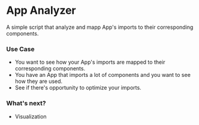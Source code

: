 # App Analyzer 

A simple script that analyze and mapp App's imports to their corresponding components.


### Use Case
- You want to see how your App's imports are mapped to their corresponding components.
- You have an App that imports a lot of components and you want to see how they are used. 
- See if there's opportunity to optimize your imports.


### What's next?
- Visualization

